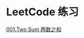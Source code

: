 # LeetCode 练习

[001.Two Sum 两数之和](https://github.com/Zero2key/Blog/blob/master/LeetCode/001.Two%20Sum%20%E4%B8%A4%E6%95%B0%E4%B9%8B%E5%92%8C.md)